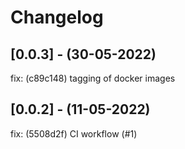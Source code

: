 # Changelog

## [0.0.3] - (30-05-2022)
fix: (c89c148) tagging of docker images

## [0.0.2] - (11-05-2022)
fix: (5508d2f) CI workflow (#1)
